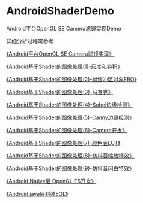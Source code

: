 # AndroidShaderDemo

Android平台OpenGL SE Camera滤镜实现Demo

详细分析过程可参考

[《Android平台OpenGL SE Camera滤镜实现》](https://www.jianshu.com/p/7d59b3c4f8d4)

[《Android基于Shader的图像处理(1)-灰度和卷积》](https://www.jianshu.com/p/ead441c01c06)

[《Android基于Shader的图像处理(2)-帧缓冲区对象FBO》](https://www.jianshu.com/p/94d9e8c056ce)

[《Android基于Shader的图像处理(3)-马赛克》](https://www.jianshu.com/p/3797db1e2c33)

[《Android基于Shader的图像处理(4)-Sobel边缘检测》](https://www.jianshu.com/p/7081419470ac)

[《Android基于Shader的图像处理(5)-Canny边缘检测》](https://www.jianshu.com/p/bf18d3cf8bf7)

[《Android基于Shader的图像处理(6)-Camera开发》](https://www.jianshu.com/p/36c04e889962)

[《Android基于Shader的图像处理(7)-颜色表LUT》](https://www.jianshu.com/p/6f35c720c7bf)

[《Android基于Shader的图像处理(8)-仿抖音缩放特效》](https://www.jianshu.com/p/2843b12f6238)

[《Android基于Shader的图像处理(9)-仿抖音闪白特效》](https://www.jianshu.com/p/b0c28957ef2a)

[《Android Native层 OpenGL ES开发》](https://www.jianshu.com/p/53ce56463c32)

[《Android java层封装EGL》](https://www.jianshu.com/p/5376029fbd2e)


